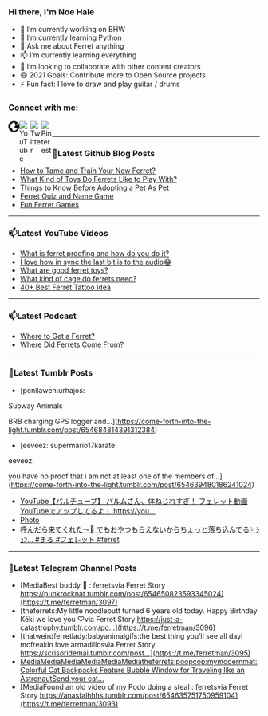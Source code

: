 ### Hi there, I'm Noe Hale

- 🔭 I’m currently working on BHW
- 🌱 I’m currently learning Python
- 💬 Ask me about Ferret anything
- 📫 I’m currently learning everything
- 🔭 I’m looking to collaborate with other content creators
- 😄 2021 Goals: Contribute more to Open Source projects
- ⚡ Fun fact: I love to draw and play guitar / drums

### Connect with me:

[<img align="left" alt="ferretvoice.com" width="22px" src="https://raw.githubusercontent.com/iconic/open-iconic/master/svg/globe.svg" />](https://ferretvoice.com)
[<img align="left" alt="YouTube" width="22px" src="https://cdn.jsdelivr.net/npm/simple-icons@v3/icons/youtube.svg" />](https://www.youtube.com/channel/UCk665XTfaMLVwFVWUmgnDiw)
[<img align="left" alt="Twitter" width="22px" src="https://cdn.jsdelivr.net/npm/simple-icons@v3/icons/twitter.svg" />](https://twitter.com/voiceferret)
[<img align="left" alt="Pinterest" width="22px" src="https://cdn.jsdelivr.net/npm/simple-icons@v3/icons/pinterest.svg" />](https://www.pinterest.com/voiceferret/)

<br />

---
### 🔭Latest Github Blog Posts
<!-- GITHUB:START -->
- [How to Tame and Train Your New Ferret?](http://noehale.github.io/how-to-tame-and-train-your-new-ferret/)
- [What Kind of Toys Do Ferrets Like to Play With?](http://noehale.github.io/what-kind-of-toys-do-ferrets-like-to-play-with/)
- [Things to Know Before Adopting a Pet As Pet](http://noehale.github.io/things-to-know-before-adopting-a-pet-as-pet/)
- [Ferret Quiz and Name Game](http://noehale.github.io/ferret-quiz/)
- [Fun Ferret Games](http://noehale.github.io/fun-ferret-games/)
<!-- GITHUB:END -->
---
### 📫Latest YouTube Videos

<!-- YOUTUBE:START -->
- [What is ferret proofing and how do you do it?](https://www.youtube.com/watch?v=81Syh_DJBQQ)
- [I love how in sync the last bit is to the audio😂](https://www.youtube.com/watch?v=WHBeGHwSlGY)
- [What are good ferret toys?](https://www.youtube.com/watch?v=tPxRilBzc0s)
- [What kind of cage do ferrets need?](https://www.youtube.com/watch?v=xzz6hC3sR5A)
- [40+ Best Ferret Tattoo Idea](https://www.youtube.com/watch?v=KIKqduR6Xcs)
<!-- YOUTUBE:END -->

---
### 📫Latest Podcast

<!-- PODCAST:START -->
- [Where to Get a Ferret?](https://anchor.fm/ferretvoice/episodes/Where-to-Get-a-Ferret-erurfu)
- [Where Did Ferrets Come From?](https://anchor.fm/ferretvoice/episodes/Where-Did-Ferrets-Come-From-eruq8g)
<!-- PODCAST:END -->
---
### 📝Latest Tumblr Posts

<!-- TUMBLR:START -->
- [penllawen:urhajos:

Subway Animals

BRB charging GPS logger and...](https://come-forth-into-the-light.tumblr.com/post/654684814391312384)
- [eeveez:
supermario17karate:

eeveez:

you have no proof that i am not at least one of the members of...](https://come-forth-into-the-light.tumblr.com/post/654639480186241024)
- [YouTube【パルチューブ】
パルムさん、体ねじれすぎ！
フェレット動画YouTubeでアップしてるよ！
https://you...](https://come-forth-into-the-light.tumblr.com/post/654616830027218944)
- [Photo](https://come-forth-into-the-light.tumblr.com/post/654594185056370688)
- [呼んだら来てくれた〜🙌
でもおやつもらえないからちょっと落ち込んでる💦
ｼｭﾝ…
#まる #フェレット #ferret](https://come-forth-into-the-light.tumblr.com/post/654526255813869568)
<!-- TUMBLR:END -->
---
### 📝Latest Telegram Channel Posts

<!-- TELEGRAM:START -->
- [MediaBest buddy 🥰 : ferretsvia Ferret Story https://punkrocknat.tumblr.com/post/654650823593345024](https://t.me/ferretman/3097)
- [theferrets:My little noodlebutt turned 6 years old today. Happy Birthday Kēki we love you ♡via Ferret Story https://just-a-catastrophy.tumblr.com/po...](https://t.me/ferretman/3096)
- [thatweirdferretlady:babyanimalgifs:the best thing you’ll see all dayI mcfreakin love armadillosvia Ferret Story https://scrisoridemai.tumblr.com/post...](https://t.me/ferretman/3095)
- [MediaMediaMediaMediaMediaMediatheferrets:poopcop:mymodernmet:Colorful Cat Backpacks Feature Bubble Window for Traveling like an AstronautSend your cat...](https://t.me/ferretman/3094)
- [MediaFound an old video of my Podo doing a steal : ferretsvia Ferret Story https://anasfalhhhs.tumblr.com/post/654635751750959104](https://t.me/ferretman/3093)
<!-- TELEGRAM:END -->
